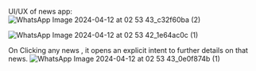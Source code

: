 UI/UX of news app:
![WhatsApp Image 2024-04-12 at 02 53 43_c32f60ba (2)](https://github.com/Falcon-jpg/News_App/assets/109679302/c79fa4bd-57d0-42b2-a36e-4fb5d555f8b5)

![WhatsApp Image 2024-04-12 at 02 53 42_1e64ac0c (1)](https://github.com/Falcon-jpg/News_App/assets/109679302/932d9061-92f8-4ba8-8182-5f1d8a37f477)

On Clicking any news , it opens an explicit intent to further details on that news.
![WhatsApp Image 2024-04-12 at 02 53 43_0e0f874b (1)](https://github.com/Falcon-jpg/News_App/assets/109679302/47a06e91-d780-458f-8b0a-509f46607b40)

